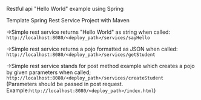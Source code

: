 Restful api "Hello World" example using Spring

Template Spring Rest Service Project with Maven

->Simple rest service returns "Hello World" as string when called:
`http://localhost:8080/<deploy_path>/services/sayHello`

->Simple rest service returns a pojo formatted as JSON when called:
`http://localhost:8080/<deploy_path>/services/getStudent`

->Simple rest service stands for post method example which creates a pojo by given parameters when called;
`http://localhost:8080/<deploy_path>/services/createStudent`   
(Parameters should be passed in post request. Example:`http://localhost:8080/<deploy_path>/index.html`)

